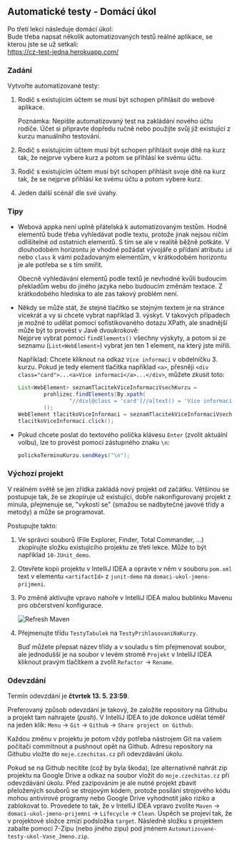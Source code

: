 ---
---
Automatické testy - Domácí úkol
-------------------------------

Po třetí lekci následuje domácí úkol: <br/>
Bude třeba napsat několik automatizovaných testů reálné aplikace,
se kterou jste se už setkali: <br/>
<https://cz-test-jedna.herokuapp.com/>



### Zadání

Vytvořte automatizované testy:

1.  Rodič s existujícím účtem se musí být schopen přihlásit do webové aplikace.

    Poznámka: Nepište automatizovaný test na zakládání nového účtu rodiče.
    Účet si připravte dopředu ručně nebo použijte svůj již existující z kurzu manuálního testování.


2.  Rodič s existujícím účtem musí být schopen přihlásit svoje dítě na kurz tak,
    že nejprve vybere kurz a potom se přihlásí ke svému účtu.


3.  Rodič s existujícím účtem musí být schopen přihlásit svoje dítě na kurz tak,
    že se nejprve přihlásí ke svému účtu a potom vybere kurz.


4.  Jeden další scénář dle své úvahy.



### Tipy

-   Webová appka není uplně přátelská k automatizovaným testům.
    Hodně elementů bude třeba vyhledávat podle textu,
    protože jinak nejsou ničím odlišitelné od ostatních elementů.
    S tím se ale v realitě běžně potkáte.
    V dlouhodobém horizontu je vhodné požádat vývojáře o přídaní
    atributu `id` nebo `class` k vámi požadovaným elementům,
    v krátkodobém horizontu je ale potřeba se s tím smířit.

    Obecně vyhledávání elementů podle textů je nevhodné kvůli budoucím
    překladům webu do jiného jazyka nebo budoucím změnám textace.
    Z krátkodobého hlediska to ale zas takový problém není.


-   Někdy se může stát, že stejné tlačítko se stejným textem je na stránce vícekrát
    a vy si chcete vybrat například 3. výskyt.
    V takových případech je možné to udělat pomocí sofistikovaného dotazu XPath,
    ale snadnější může být to provést v Javě dvoukrokově:<br/>
    Nejprve vybrat pomocí `findElements()` všechny výskyty,
    a potom si ze seznamu (`List<WebElement>`) vybrat jen ten 1 element, na který jste mířili.

    Například: Chcete kliknout na odkaz `Více informací` v obdelníčku 3. kurzu.
    Pokud je tedy element tlačítka například `<a>`,
    přesněji `<div class="card">...<a>Více informací</a>...</div>`,
    můžete zkusit toto:
    ~~~~java
    List<WebElement> seznamTlacitekViceInformaciVsechKurzu =
            prohlizec.findElements(By.xpath(
                    "//div[@class = 'card']//a[text() = 'Více informací']"
            ));
    WebElement tlacitkoViceInformaci = seznamTlacitekViceInformaciVsechKurzu.get(2);
    tlacitkoViceInformaci.click();
    ~~~~

-   Pokud chcete poslat do textového políčka klávesu `Enter` (zvolit aktuální volbu), lze to provést pomocí zástupného znaku `\n`:

    ~~~~java
    polickoTerminuKurzu.sendKeys("\n");
    ~~~~



### Výchozí projekt

V reálném světě se jen zřídka zakládá nový projekt od začátku.
Většinou se postupuje tak, že se zkopíruje už existující,
dobře nakonfigurovaný projekt z minula,
přejmenuje se,
"vykostí se"
(smažou se nadbytečné javové třídy a metody)
a může se programovat.

Postupujte takto:
1.  Ve správci souborů (File Explorer, Finder, Total Commander, ...)
    zkopírujte složku existujícího projektu ze třetí lekce.
    Může to být například `10-JUnit_demo`.


2.  Otevřete kopii projektu v IntelliJ IDEA a opravte v něm v souboru `pom.xml`
    text v elementu `<artifactId>` z `junit-demo` na `domaci-ukol-jmeno-prijmeni`.


3.  Po změně aktivujte vpravo nahoře v IntelliJ IDEA malou bublinku Mavenu pro občerstvení konfigurace.

    ![Refresh Maven](img/maven-refresh.png)


4.  Přejmenujte třídu `TestyTabulek` na `TestyPrihlasovaniNaKurzy`.

    Buď můžete přepsat název třídy a v souladu s tím přejmenovat soubor,
    ale jednodušší je na soubor v levém stromě `Projekt` v IntelliJ IDEA
    kliknout pravým tlačítkem a zvolit `Refactor` -> `Rename`.


### Odevzdání

Termín odevzdání je **čtvrtek 13. 5. 23:59**.

Preferovaný způsob odevzdání je takový, že založíte repository na Githubu
a projekt tam nahrajete (*push*).
V IntelliJ IDEA to jde dokonce udělat téměř na jeden klik:
`Menu` -> `Git` -> `Github` -> `Share project on Github`.

Každou změnu v projektu je potom vždy potřeba nástrojem Git na vašem počítači commitnout
a pushnout opět na Github.
Adresu repository na Githubu vložte do `moje.czechitas.cz` při odevzdávání úkolu.


Pokud se na Github necítíte (což by byla škoda), lze alternativně nahrát zip projektu
na Google Drive a odkaz na soubor vložit do `moje.czechitas.cz` při odevzdávání úkolu.
Před zazipováním je ale nutné projekt zbavit přeložených souborů
se strojovým kódem, protože posílání strojového kódu mohou antivirové programy
nebo Google Drive vyhodnotit jako riziko a zablokovat to.
Provedete to tak, že v IntelliJ IDEA vpravo zvolíte
`Maven` -> `domaci-ukol-jmeno-prijemni` -> `Lifecycle` -> `Clean`.
Úspěch se projeví tak, že v projektové složce zmizí
podsložka `target`.
Následně složku s projektem
zabalte pomocí 7-Zipu (nebo jiného zipu) pod jménem `Automatizované-testy-ukol-Vase_Jmeno.zip`.
